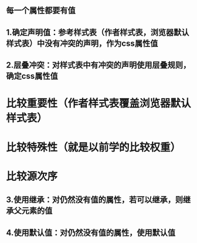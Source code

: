 ## 每一个属性都要有值
## 1.确定声明值：参考样式表（作者样式表，浏览器默认样式表）中没有冲突的声明，作为css属性值
## 2.层叠冲突：对样式表中有冲突的声明使用层叠规则，确定css属性值
# 比较重要性（作者样式表覆盖浏览器默认样式表）
# 比较特殊性（就是以前学的比较权重）
# 比较源次序
## 3.使用继承：对仍然没有值的属性，若可以继承，则继承父元素的值
## 4.使用默认值：对仍然没有值的属性，使用默认值
